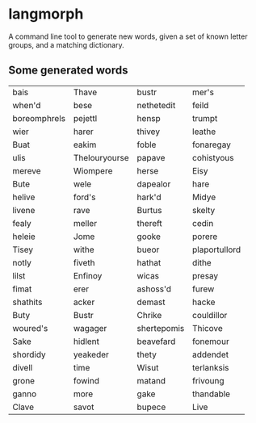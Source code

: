 # langmorph

A command line tool to generate new words, given a set of known letter groups, and a matching dictionary.

## Some generated words

|                 |                   |                 |                |
| :---            | :---              | :---            | :---           |
| bais            | Thave             | bustr           | mer's          |
| when'd          | bese              | nethetedit      | feild          |
| boreomphrels    | pejettl           | hensp           | trumpt         |
| wier            | harer             | thivey          | leathe         |
| Buat            | eakim             | foble           | fonaregay      |
| ulis            | Thelouryourse     | papave          | cohistyous     |
| mereve          | Wiompere          | herse           | Eisy           |
| Bute            | wele              | dapealor        | hare           |
| helive          | ford's            | hark'd          | Midye          |
| livene          | rave              | Burtus          | skelty         |
| fealy           | meller            | thereft         | cedin          |
| heleie          | Jome              | gooke           | porere         |
| Tisey           | withe             | bueor           | plaportullord  |
| notly           | fiveth            | hathat          | dithe          |
| lilst           | Enfinoy           | wicas           | presay         |
| fimat           | erer              | ashoss'd        | furew          |
| shathits        | acker             | demast          | hacke          |
| Buty            | Bustr             | Chrike          | couldillor     |
| woured's        | wagager           | shertepomis     | Thicove        |
| Sake            | hidlent           | beavefard       | fonemour       |
| shordidy        | yeakeder          | thety           | addendet       |
| divell          | time              | Wisut           | terlanksis     |
| grone           | fowind            | matand          | frivoung       |
| ganno           | more              | gake            | thandable      |
| Clave           | savot             | bupece          | Live           |